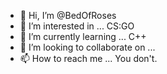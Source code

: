 - 👋 Hi, I’m @BedOfRoses
- 👀 I’m interested in ... CS:GO
- 🌱 I’m currently learning ... C++
- 💞️ I’m looking to collaborate on ...
- 📫 How to reach me ... You don't.

<!---
BedOfRoses/BedOfRoses is a ✨ special ✨ repository because its `README.md` (this file) appears on your GitHub profile.
You can click the Preview link to take a look at your changes.
--->
